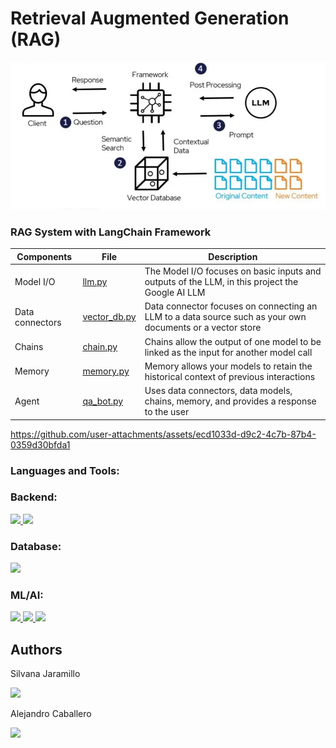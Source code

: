 # Retrieval Augmented Generation (RAG)



![This is an image](https://github.com/SilvanaJ90/ML-Portfolio/blob/main/img/rag.png)


### RAG System with LangChain Framework
| Components     | File | Description |
| -------------- | ------- | ----------- |
|Model I/O |[llm.py](https://github.com/SilvanaJ90/ML-Portfolio/blob/main/elegance/myapp/chatbot/llm.py)|The Model I/O focuses on basic inputs and outputs of the LLM, in this project the Google AI LLM  | 
|Data connectors|[vector_db.py](https://github.com/SilvanaJ90/ML-Portfolio/blob/main/elegance/myapp/chatbot/vector_db.py)| Data connector focuses on connecting an LLM to a data source such as your own documents or a vector store|
|Chains|[chain.py](https://github.com/SilvanaJ90/ML-Portfolio/blob/main/elegance/myapp/chatbot/chain.py) | Chains allow the output of one model to be linked as the input for another model call |
|Memory|[memory.py](https://github.com/SilvanaJ90/ML-Portfolio/blob/main/elegance/myapp/chatbot/memory.py)  | Memory allows your models to retain the historical context of previous interactions |
|Agent|[qa_bot.py](https://github.com/SilvanaJ90/ML-Portfolio/blob/main/elegance/myapp/chatbot/qa_bot.py) | Uses data connectors, data models, chains, memory, and provides a response to the user |




https://github.com/user-attachments/assets/ecd1033d-d9c2-4c7b-87b4-0359d30bfda1






<h3 align="left">Languages and Tools:</h3>
<h3 align="left">Backend:</h3>
<p align="left"> <a href="https://www.djangoproject.com/" target="_blank" rel="noreferrer"> <img src="https://img.shields.io/badge/Django-092E20?style=for-the-badge&logo=django&logoColor=green"/> </a> <a href="https://www.python.org" target="_blank" rel="noreferrer"> <img src="https://img.shields.io/badge/Python-FFD43B?style=for-the-badge&logo=python&logoColor=blue"/> </a> </p>




<h3 align="left">Database:</h3>
<p align="left"><a href="https://www.postgresql.org" target="_blank" rel="noreferrer"> <img src="https://img.shields.io/badge/PostgreSQL-316192?style=for-the-badge&logo=postgresql&logoColor=white"/> </a>

<h3 align="left">ML/AI:</h3>
 <p align="left"><a href="https://www.langchain.com/" target="_blank" rel="noreferrer"> <img src="https://img.shields.io/badge/langchain-1C3C3C?style=for-the-badge&logo=langchain&logoColor=white"/> </a>
  <a href="https://gemini.google.com" target="_blank" rel="noreferrer"> <img src="https://img.shields.io/badge/Google%20Gemini-8E75B2?style=for-the-badge&logo=googlegemini&logoColor=white"/> </a>
 <a href="https://huggingface.co/" target="_blank" rel="noreferrer"> <img src="https://img.shields.io/badge/-HuggingFace-FDEE21?style=for-the-badge&logo=HuggingFace&logoColor=black"/> </a></p>


## Authors
Silvana Jaramillo
<p><a href="https://linkedin.com/in/silvana-jaramillo" target="blank"><img src="https://img.shields.io/badge/LinkedIn-0077B5?style=for-the-badge&logo=linkedin&logoColor=white" /> </a></p>
Alejandro Caballero
<p><a href="https://www.linkedin.com/in/alejandro-caballero-granado" target="blank"><img src="https://img.shields.io/badge/LinkedIn-0077B5?style=for-the-badge&logo=linkedin&logoColor=white" /> </a></p>
